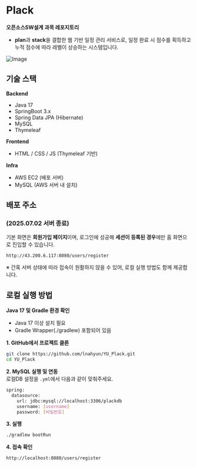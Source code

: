 # Plack
**오픈소스SW설계 과목 레포지토리** <br>

- **plan**과 **stack**을 결합한 웹 기반 일정 관리 서비스로, 일정 완료 시 점수를 획득하고 누적 점수에 따라 레벨이 상승하는 시스템입니다.

![Image](https://github.com/user-attachments/assets/bddc44e1-8765-4eff-8583-d0f1feef8ac4) <br>

## 기술 스택
**Backend** <br>
- Java 17
- SpringBoot 3.x
- Spring Data JPA (Hibernate)
- MySQL
- Thymeleaf

**Frontend**
- HTML / CSS / JS (Thymeleaf 기반)

**Infra**
- AWS EC2 (배포 서버)
- MySQL (AWS 서버 내 설치)

## 배포 주소 
### (2025.07.02 서버 종료) <br>
기본 화면은 **회원가입 페이지**이며, 로그인에 성공해 **세션이 등록된 경우**에만 홈 화면으로 진입할 수 있습니다.
```
http://43.200.6.117:8080/users/register
```
※ 간혹 서버 상태에 따라 접속이 원활하지 않을 수 있어, 로컬 실행 방법도 함께 제공합니다. <br>


## 로컬 실행 방법
**Java 17 및 Gradle 환경 확인**
- Java 17 이상 설치 필요
- Gradle Wrapper(./gradlew) 포함되어 있음

**1. GitHub에서 프로젝트 클론**
```bash
git clone https://github.com/lnahyun/YU_Plack.git
cd YU_Plack
```

**2. MySQL 실행 및 연동** <br>
로컬DB 설정을 ```.yml```에서 다음과 같이 맞춰주세요.
```bash
spring:
  datasource:
    url: jdbc:mysql://localhost:3306/plackdb
    username: [username]
    password: [비밀번호]
```

**3. 실행**
```bash
./gradlew bootRun
```

**4. 접속 확인**
```bash
http://localhost:8080/users/register
```

